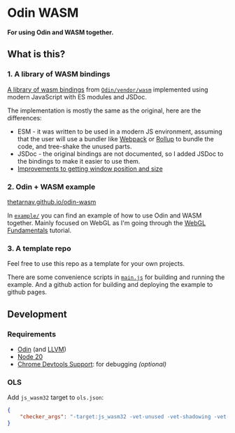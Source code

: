 # Odin WASM

**For using Odin and WASM together.**

## What is this?

### 1. A library of WASM bindings

[A library of wasm bindings](https://github.com/thetarnav/odin-wasm/tree/main/wasm) from [`Odin/vendor/wasm`](https://github.com/odin-lang/Odin/tree/master/vendor/wasm) implemented using modern JavaScript with ES modules and JSDoc.

The implementation is mostly the same as the original, here are the differences:

-   ESM - it was written to be used in a modern JS environment, assuming that the user will use a bundler like [Webpack](https://webpack.js.org/) or [Rollup](https://rollupjs.org/) to bundle the code, and tree-shake the unused parts.
-   JSDoc - the original bindings are not documented, so I added JSDoc to the bindings to make it easier to use them.
-   [Improvements to getting window position and size](https://github.com/thetarnav/odin-wasm/commit/abd015822d0667ae7ebec7c0b7d4508a489b9c44#diff-70784127da28e4d9d43c91e03af22f56c23f45ec12af76e4deed68c37f7776e4)

### 2. Odin + WASM example

[thetarnav.github.io/odin-wasm](https://thetarnav.github.io/odin-wasm)

In [`example/`](https://github.com/thetarnav/odin-wasm/tree/main/example) you can find an example of how to use Odin and WASM together. Mainly focused on WebGL as I'm going through the [WebGL Fundamentals](https://webglfundamentals.org/) tutorial.

### 3. A template repo

Feel free to use this repo as a template for your own projects.

There are some convenience scripts in [`main.js`](https://github.com/thetarnav/odin-wasm/tree/main/main.js) for building and running the example. And a github action for building and deploying the example to github pages.

## Development

### Requirements

-   [Odin](https://odin-lang.org/docs/install/) (and [LLVM](https://apt.llvm.org/))
-   [Node 20](https://nodejs.org/)
-   [Chrome Devtools Support](https://chromewebstore.google.com/detail/cc++-devtools-support-dwa/pdcpmagijalfljmkmjngeonclgbbannb): for debugging *(optional)*

### OLS

Add `js_wasm32` target to `ols.json`:

```json
{
	"checker_args": "-target:js_wasm32 -vet-unused -vet-shadowing -vet-style -vet-semicolon"
}
```
